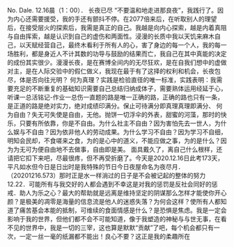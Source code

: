 No.
Dale.
12.16晨（1：00）．
长夜已尽
“不要温和地走进那良夜”，我践行了。因为内心还需要援受，我的手还有颤抖不停。在2077倍来后，在听取别人的理望后，在接受层火的探索后，我需是真正的自己。我越是向内心探索，越是内着真阻与自由挥索，越是认识到自己的虚伤和两面性。浸漫的长质中我以天饥来麻木自己，以天赋经营自己，最终木看利于所有人的心，害了身边的每一个人，我的每一场胜利，都是身近人不计其数的功导与鼓励的结果而亡，我自己在其中真能的决定的成份其实很少。漫漫长夜，是在赛博全间内的无尽狂欢，是在自我们想中的虚做对主，是在人际交验中的假仁做义，我现在最于有了这择的权利和机会，长夜包尽，体是否向往光明？
何为真理？实践是检验直径的唯一标准，实践表明：我需要充足的不断重复的基础知识需要自己总结归纳成体子，需要熟体运用经延于心，听课一总活铭记-作业一总伤一直题的路是唯一正确的路，正确的路也只有一条，是正道的路是绝对实力，绝对成绩印满分。保止可待满分即真理真理即满分、
何为自由？失无可失使是自由，无他。抛饼一切浮伞的外表，甜蜜的河藻，那时的快乐，只要有所依靠，你是不自由。为什么社主不自由？因为害怕先去一世人，为什么娱与不自由？因为依非他人的劳动成果。为什么学习不自由？因为学习不自细，明知会民却，不食嗟来之食，为的是心中的道义，不能应做之事，为的是什么？因为为无可为便自由地不去做事，自由即是美。
面具戴久了，离自己什么根样，还请把它扣下来吧，尽最很疼，但不再受折磨了。今天是2020.12.16日此考173天，平凡如水但今日是日出时是我特殊的节日今日夜屋命名为夜尽月．（20201216.573）那时正是水一样淌过的日子是不会被记起的整体的努力
12.22．可能所有与我交好的人都会遇到不幸这是对我的惩罚是反社会同好的惩戒．助人为乐之心？最大的帮助就是远离是维持坚定的阴谋那么怎样才能使你开心颜？是极美的凋零是海量的信息流是他人的迷惑失落？为何会这样？使所有人都知道了痛苦基会本能的抵制，可维续的食面情感是什么？是恐惧是焦虑。我是一定会影响于我的世界，但他们都不会不可能知道，像于我塑造的神秘与与世无事，在看不见的世界中，我是一切的三宰，这也算是默默“贡献”了吧，每个机会都只有一次，一定一丝一毫的纸漏都不能出！良心不要？这正是我的柔趣所在
